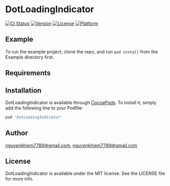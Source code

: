 # DotLoadingIndicator

[![CI Status](https://img.shields.io/travis/nguyenkhiem7789@gmail.com/DotLoadingIndicator.svg?style=flat)](https://travis-ci.org/nguyenkhiem7789@gmail.com/DotLoadingIndicator)
[![Version](https://img.shields.io/cocoapods/v/DotLoadingIndicator.svg?style=flat)](https://cocoapods.org/pods/DotLoadingIndicator)
[![License](https://img.shields.io/cocoapods/l/DotLoadingIndicator.svg?style=flat)](https://cocoapods.org/pods/DotLoadingIndicator)
[![Platform](https://img.shields.io/cocoapods/p/DotLoadingIndicator.svg?style=flat)](https://cocoapods.org/pods/DotLoadingIndicator)

## Example

To run the example project, clone the repo, and run `pod install` from the Example directory first.

## Requirements

## Installation

DotLoadingIndicator is available through [CocoaPods](https://cocoapods.org). To install
it, simply add the following line to your Podfile:

```ruby
pod 'DotLoadingIndicator'
```

## Author

nguyenkhiem7789@gmail.com, nguyenkhiem7789@gmail.com

## License

DotLoadingIndicator is available under the MIT license. See the LICENSE file for more info.
